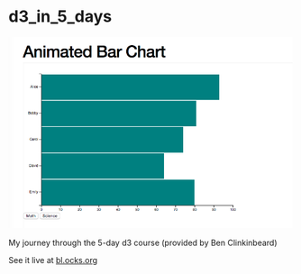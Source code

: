 # d3_in_5_days

![Alt text](barChart.png?raw=true "Title")

My journey through the 5-day d3 course (provided by Ben Clinkinbeard)

See it live at [bl.ocks.org](https://bl.ocks.org/mell0kat/f78f4dbef7fd75116ef33f2c06e392b3/4c5fd3e9626d29d6b3b7940bbeb5f73be867ac87)
